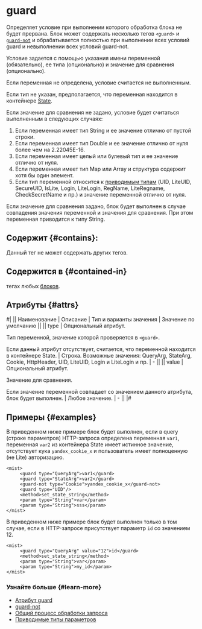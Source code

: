 # guard

Определяет условие при выполнении которого обработка блока не будет прервана. Блок может содержать несколько тегов `<guard>` и [`guard-not`](guard-not.md) и обрабатывается полностью при выполнении всех условий guard и невыполнении всех условий guard-not.

Условие задается с помощью указания имени переменной (обязательно), ее типа (опционально) и значение для сравнения (опционально).

Если переменная не определена, условие считается не выполненным.

Если тип не указан, предполагается, что переменная находится в контейнере [State](../concepts/state-ov.md).

Если значение для сравнения не задано, условие будет считаться выполненным в следующих случаях:

1. Если переменная имеет тип String и ее значение отлично от пустой строки.
1. Если переменная имеет тип Double и ее значение отлично от нуля более чем на 2.22045E-16.
1. Если переменная имеет целый или булевый тип и ее значение отлично от нуля.
1. Если переменная имеет тип Map или Array и структура содержит хотя бы один элемент.
1. Если тип переменной относится к [приводимым типам](../concepts/parameters-matching-ov.md) (UID, LiteUID, SecureUID, IsLite, Login, LiteLogin, RegName, LiteRegname, CheckSecretName и пр.) и значение переменной отлично от нуля.

Если значение для сравнения задано, блок будет выполнен в случае совпадения значения переменной и значения для сравнения. При этом переменная приводится к типу String.

## Содержит {#contains}:

Данный тег не может содержать других тегов.

## Содержится в {#contained-in}

тегах любых [блоков](../concepts/block-ov.md).

## Атрибуты {#attrs}

#|
|| Наименование | Описание | Тип и варианты значения | Значение по умолчанию ||
|| type | Опциональный атрибут.

Тип переменной, значение которой проверяется в `<guard>`.

Если данный атрибут отсутствует, считается, что переменной находится в контейнере State. | Строка. Возможные значения: QueryArg, StateArg, Cookie, HttpHeader, UID, LiteUID, Login и LiteLogin и пр. | - ||
|| value | Опциональный атрибут.

Значение для сравнения.

Если значение переменной совпадает со значением данного атрибута, блок будет выполнен. | Любое значение. | - ||
|#

## Примеры {#examples}

В приведенном ниже примере блок будет выполнен, если в query (строке параметров) HTTP-запроса определена переменная `var1`, переменная `var2` из контейнера State имеет истинное значение, отсутствует кука `yandex_cookie_x` и пользователь имеет полноценную (не Lite) авторизацию.

```
<mist>
     <guard type="QueryArg">var1</guard>
     <guard type="StateArg">var2</guard>
     <guard-not type="Cookie">yandex_cookie_x</guard-not>
     <guard type="UID"/>
     <method>set_state_string</method>
     <param type="String">var</param>
     <param type="String">sss</param>
</mist>
```

В приведенном ниже примере блок будет выполнен только в том случае, если в HTTP-запросе присутствует параметр `id` со значением 12.

```
<mist>
     <guard type="QueryArg" value="12">id</guard>
     <method>set_state_string</method>
     <param type="String">var</param>
     <param type="String">my_id</param>
</mist>
```

### Узнайте больше {#learn-more}
* [Атрибут guard](../appendices/attrs-ov.html#attrs-ov__guard)
* [guard-not](../reference/guard-not.md)
* [Общий процесс обработки запроса](../concepts/request-handling-ov.md)
* [Приводимые типы параметров](../concepts/parameters-matching-ov.md)